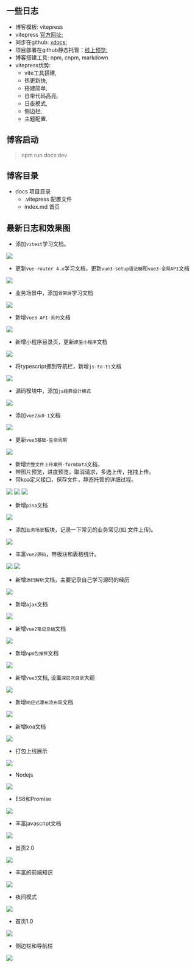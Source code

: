 ## 一些日志
- 博客模板: vitepress  
- vitepress [官方网址:](https://vitepress.dev/reference/)
- 同步在github: [xdocs:](https://github.com/xiao-shenghui/xdocs.git)
- 项目部署在github静态托管：[线上预览:](https://xiao-shenghui.github.io/xdocs.github.io/)
- 博客搭建工具: npm, cnpm, markdown
- vitepress优势: 
  - vite工具搭建,
  - 热更新快, 
  - 搭建简单,
  - 自带代码高亮, 
  - 日夜模式, 
  - 侧边栏, 
  - 主题配置.

## 博客启动
> npm run docs:dev
## 博客目录
- docs 项目目录
  - .vitepress 配置文件
  - index.md 首页

## 最新日志和效果图
- 添加`vitest`学习文档。
<img src="./mdImg/vitest.jpg">

- 更新`vue-router 4.x`学习文档，更新`vue3-setup语法糖`和`vue3-全局API`文档
<img src="./mdImg/vue3-router.jpg">

- 业务场景中，添加`骨架屏`学习文档
<img src="./mdImg/skeleton.jpg">

- 新增`vue3 API-系列`文档
<img src="./mdImg/vue3-api.jpg">

- 新增小程序目录页，更新`原生小程序`文档
<img src="./mdImg/miniprogram.jpg">

- 将typescript挪到导航栏，新增`js-to-ts`文档
<img src="./mdImg/typescript.jpg">

- 源码模块中，添加`js经典设计模式`
<img src="./mdImg/js-design-model.jpg">

- 添加`vue2从0-1`文档
<img src="./mdImg/vue2-0-1.jpg">

- 更新`vue3基础-生命周期`
<img src="./mdImg/vue2-vue3-lifecycle.jpg">

- 新增`完整文件上传案例-formData`文档，
- 带图片预览，进度预览，取消请求，多选上传，拖拽上传。
- 带koa定义接口，保存文件，静态托管的详细过程。
<img src="./mdImg/upload-formData(2).png">
<img src="./mdImg/upload-formdata.png">
<img src="./mdImg/upload-formdata2.png">

- 新增`pina`文档
<img src="./mdImg/pina.png">

- 添加`业务场景`板块，记录一下常见的业务常见(如:文件上传)。
<img src="./mdImg/scene-upload.png">

- 丰富`vue2源码`，带板块和表格统计。
<img src="./mdImg/resource-vue2-tool.png">
<img src="./mdImg/resource-vue2-nextTick.png">

- 新增`源码解析`文档，主要记录自己学习源码的经历
<img src="./mdImg/resource.png">

- 新增`ajax`文档
<img src="./mdImg/ajax.png">

- 新增`vue2笔记总结`文档
<img src="./mdImg/vue-total.png">

- 新增`npm包推荐`文档
<img src="./mdImg/npm-recommend.png">

- 新增`vue3`文档, 设置`深层次目录`大纲
<img src="./mdImg/vue3.png">

- 新增`响应式瀑布流布局`文档
<img src="./mdImg/waterfall.png">

- 新增koa文档
<img src="./mdImg/koa.png">

- 打包上线展示
<img src="./mdImg/online.png">

- Nodejs
<img src="./mdImg/nodejs.png">

- ES6和Promise
<img src="./mdImg/ES6和Promise.png">

- 丰富javascript文档
<img src="./mdImg/javascript.png">

- 首页2.0
<img src="./mdImg/home-2.0.png">

- 丰富的前端知识
<img src="./mdImg/tool.png">

- 夜间模式
<img src="./mdImg/dark.png">

- 首页1.0
<img src="./mdImg/home.png">

- 侧边栏和导航栏
<img src="./mdImg/vue2.png">